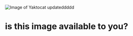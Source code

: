 ![Image of Yaktocat updateddddd](https://octodex.github.com/images/yaktocat.png)
# is this image available to you?
